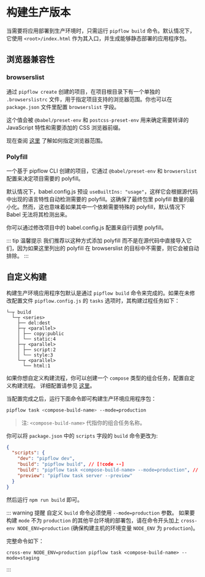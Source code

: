 # 构建生产版本

当需要将应用部署到生产环境时，只需运行 `pipflow build` 命令。默认情况下，它使用 `<root>/index.html` 作为其入口，并生成能够静态部署的应用程序包。


## 浏览器兼容性

### browserslist

通过 `pipflow create` 创建的项目，在项目根目录下有一个单独的 `.browserslistrc` 文件，用于指定项目支持的浏览器范围。你也可以在  `package.json` 文件里配置 `browserslist` 字段。

这个值会被 `@babel/preset-env` 和 `postcss-preset-env` 用来确定需要转译的 JavaScript 特性和需要添加的 CSS 浏览器前缀。

现在查阅 [这里](https://github.com/browserslist/browserslist) 了解如何指定浏览器范围。


### Polyfill

一个基于 pipflow CLI 创建的项目，它通过 `@babel/preset-env` 和 `browserslist` 配置来决定项目需要的 polyfill。

默认情况下，babel.config.js 预设 `useBuiltIns: "usage"`，这样它会根据源代码中出现的语言特性自动检测需要的 polyfill。这确保了最终包里 polyfill 数量的最小化。然而，这也意味着如果其中一个依赖需要特殊的 polyfill，默认情况下 Babel 无法将其检测出来。

你可以通过修改项目中的 babel.config.js 配置来自行调整 polyfill。

::: tip 温馨提示
我们推荐以这种方式添加 polyfill 而不是在源代码中直接导入它们，因为如果这里列出的 polyfill 在 browserslist 的目标中不需要，则它会被自动排除。
:::


## 自定义构建

构建生产环境应用程序包默认是通过 `pipflow build` 命令来完成的。如果在未修改配置文件 `pipflow.config.js` 的 `tasks` 选项时，其构建过程任务如下：

```
└─┬ build
  └─┬ <series>
    ├── del:dest
    ├─┬ <parallel>
    │ ├── copy:public
    │ └── static:4
    ├─┬ <parallel>
    │ ├── script:2
    │ └── style:3
    └─┬ <parallel>
      └── html:1
```

如果你想自定义构建流程，你可以创建一个 `compose` 类型的组合任务，配置自定义构建流程。 详细配置请参见 [这里](./task-user.md#compose-task)。

当配置完成之后，运行下面命令即可构建生产环境应用程序包：

```bash
pipflow task <compose-build-name> --mode=production
```
> 注: `<compose-build-name>` 代指你的组合任务名称。


你可以将 `package.json` 中的 `scripts` 字段的 `build` 命令更改为:

```json
{
  "scripts": {
    "dev": "pipflow dev",
    "build": "pipflow build", // [!code --]
    "build": "pipflow task <compose-build-name> --mode=production", // [!code ++]
    "preview": "pipflow task server --preview"
  }
}
```

然后运行 `npm run build` 即可。

::: warning 提醒
自定义 `build` 命令必须使用 `--mode=production` 参数。 如果要构建 `mode` 不为 `production` 的其他平台环境的部署包，请在命令开头加上 `cross-env NODE_ENV=production` (确保构建主机的环境变量 `NODE_ENV` 为 `production`)。

完整命令如下：
```
cross-env NODE_ENV=production pipflow task <compose-build-name> --mode=staging
```
:::
